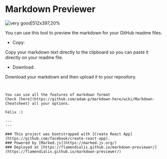

# Markdown Previewer
![very good|512x397,20%](https://upload.wikimedia.org/wikipedia/commons/thumb/5/5e/Font_Awesome_5_brands_markdown.svg/200px-Font_Awesome_5_brands_markdown.svg.png)

You can use this tool to preview the markdown for your GitHub readme files.

* Copy:

Copy your markdown text directly to the clipboard so you can paste it directly on your readme file.

* Download:

Download your markdown and then upload it to your repository.

```


You can use all the features of markdown format
Check [here](https://github.com/adam-p/markdown-here/wiki/Markdown-Cheatsheet) all your options.

Félix :)

---
---

### This project was bootstrapped with [Create React App](https://github.com/facebook/create-react-app).
### Powered by [Marked.js](https://marked.js.org/)
### Deployed at [https://flamendialis.github.io/markdown-previewer/](https://flamendialis.github.io/markdown-previewer/)